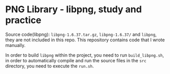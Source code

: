 # PNG Library - libpng, study and practice

Source code(libpng): `libpng-1.6.37.tar.gz`, `libpng-1.6.37/` and `libpng`, they are not included in this repo. This repository contains code that I wrote manually.

In order to build `libpng` within the project, you need to run `build_libpng.sh`, in order to automatically compile and run the source files in the `src` directory, you need to execute the `run.sh`.
